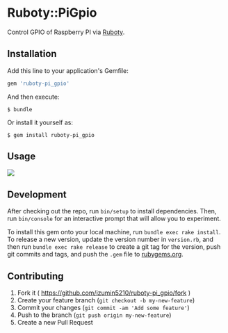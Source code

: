 # Ruboty::PiGpio
Control GPIO of Raspberry PI via [Ruboty](https://github.com/r7kamura/ruboty).

## Installation

Add this line to your application's Gemfile:

```ruby
gem 'ruboty-pi_gpio'
```

And then execute:

    $ bundle

Or install it yourself as:

    $ gem install ruboty-pi_gpio

## Usage
![](https://raw.githubusercontent.com/izumin5210/ruboty-pi_gpio/master/images/ss.png)

## Development

After checking out the repo, run `bin/setup` to install dependencies. Then, run `bin/console` for an interactive prompt that will allow you to experiment.

To install this gem onto your local machine, run `bundle exec rake install`. To release a new version, update the version number in `version.rb`, and then run `bundle exec rake release` to create a git tag for the version, push git commits and tags, and push the `.gem` file to [rubygems.org](https://rubygems.org).

## Contributing

1. Fork it ( https://github.com/izumin5210/ruboty-pi_gpio/fork )
2. Create your feature branch (`git checkout -b my-new-feature`)
3. Commit your changes (`git commit -am 'Add some feature'`)
4. Push to the branch (`git push origin my-new-feature`)
5. Create a new Pull Request
